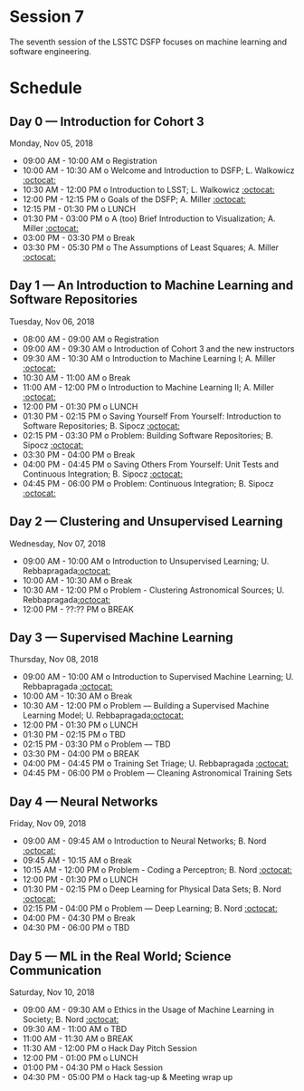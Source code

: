 # Session 7

The seventh session of the LSSTC DSFP focuses on machine learning and software engineering.

# Schedule

## Day 0 — Introduction for Cohort 3

Monday, Nov 05, 2018

 * 09:00 AM - 10:00 AM  o  Registration
 * 10:00 AM - 10:30 AM  o  Welcome and Introduction to DSFP; L. Walkowicz [:octocat:](https://github.com/lmwalkowicz)
 * 10:30 AM - 12:00 PM  o  Introduction to LSST; L. Walkowicz [:octocat:](https://github.com/lmwalkowicz)
 * 12:00 PM - 12:15 PM  o  Goals of the DSFP; A. Miller [:octocat:](https://github.com/adamamiller)
 * 12:15 PM - 01:30 PM  o  LUNCH
 * 01:30 PM - 03:00 PM  o  A (too) Brief Introduction to Visualization; A. Miller [:octocat:](https://github.com/adamamiller)
 * 03:00 PM - 03:30 PM  o  Break
 * 03:30 PM - 05:30 PM  o  The Assumptions of Least Squares; A. Miller [:octocat:](https://github.com/adamamiller)

## Day 1 — An Introduction to Machine Learning and Software Repositories

Tuesday, Nov 06, 2018

 * 08:00 AM - 09:00 AM  o  Registration
 * 09:00 AM - 09:30 AM  o  Introduction of Cohort 3 and the new instructors
 * 09:30 AM - 10:30 AM  o  Introduction to Machine Learning I; A. Miller [:octocat:](https://github.com/adamamiller)
 * 10:30 AM - 11:00 AM  o  Break
 * 11:00 AM - 12:00 PM  o  Introduction to Machine Learning II; A. Miller [:octocat:](https://github.com/adamamiller)
 * 12:00 PM - 01:30 PM  o  LUNCH
 * 01:30 PM - 02:15 PM  o  Saving Yourself From Yourself: Introduction to Software Repositories; B. Sipocz [:octocat:](https://github.com/bsipocz)
 * 02:15 PM - 03:30 PM  o  Problem: Building Software Repositories; B. Sipocz [:octocat:](https://github.com/bsipocz)
 * 03:30 PM - 04:00 PM  o  Break
 * 04:00 PM - 04:45 PM  o  Saving Others From Yourself: Unit Tests and Continuous Integration; B. Sipocz [:octocat:](https://github.com/bsipocz)
 * 04:45 PM - 06:00 PM  o  Problem: Continuous Integration; B. Sipocz [:octocat:](https://github.com/bsipocz)

## Day 2 — Clustering and Unsupervised Learning

Wednesday, Nov 07, 2018

 * 09:00 AM - 10:00 AM  o Introduction to Unsupervised Learning; U. Rebbapragada[:octocat:](https://github.com/urebbapr)
 * 10:00 AM - 10:30 AM  o  Break
 * 10:30 AM - 12:00 PM  o  Problem - Clustering Astronomical Sources; U. Rebbapragada[:octocat:](https://github.com/urebbapr)
 * 12:00 PM - ??:?? PM  o  BREAK

## Day 3 — Supervised Machine Learning

Thursday, Nov 08, 2018

 * 09:00 AM - 10:00 AM  o Introduction to Supervised Machine Learning; U. Rebbapragada [:octocat:](https://github.com/urebbapr)
 * 10:00 AM - 10:30 AM  o  Break
 * 10:30 AM - 12:00 PM  o  Problem –– Building a Supervised Machine Learning Model; U. Rebbapragada[:octocat:](https://github.com/urebbapr)
 * 12:00 PM - 01:30 PM  o  LUNCH
 * 01:30 PM - 02:15 PM  o  TBD
 * 02:15 PM - 03:30 PM  o  Problem –– TBD
 * 03:30 PM - 04:00 PM  o  BREAK
 * 04:00 PM - 04:45 PM  o  Training Set Triage; U. Rebbapragada [:octocat:](https://github.com/urebbapr)
 * 04:45 PM - 06:00 PM  o  Problem –– Cleaning Astronomical Training Sets
 
## Day 4 — Neural Networks

Friday, Nov 09, 2018

 * 09:00 AM - 09:45 AM  o  Introduction to Neural Networks; B. Nord [:octocat:](https://github.com/bnord)
 * 09:45 AM - 10:15 AM  o  Break
 * 10:15 AM - 12:00 PM  o  Problem - Coding a Perceptron; B. Nord [:octocat:](https://github.com/bnord)
 * 12:00 PM - 01:30 PM  o  LUNCH
 * 01:30 PM - 02:15 PM  o  Deep Learning for Physical Data Sets; B. Nord [:octocat:](https://github.com/bnord)
 * 02:15 PM - 04:00 PM  o  Problem –– Deep Learning; B. Nord [:octocat:](https://github.com/bnord)
 * 04:00 PM - 04:30 PM  o  Break
 * 04:30 PM - 06:00 PM  o  TBD

## Day 5 — ML in the Real World; Science Communication

Saturday, Nov 10, 2018

 * 09:00 AM - 09:30 AM  o  Ethics in the Usage of Machine Learning in Society; B. Nord [:octocat:](https://github.com/bnord)
 * 09:30 AM - 11:00 AM  o  TBD
 * 11:00 AM - 11:30 AM  o  BREAK
 * 11:30 AM - 12:00 PM  o  Hack Day Pitch Session
 * 12:00 PM - 01:00 PM  o  LUNCH
 * 01:00 PM - 04:30 PM  o  Hack Session
 * 04:30 PM - 05:00 PM  o  Hack tag-up & Meeting wrap up
